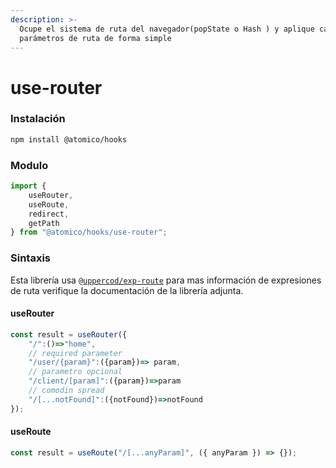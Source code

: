 ```yaml
---
description: >-
  Ocupe el sistema de ruta del navegador(popState o Hash ) y aplique captura de
  parámetros de ruta de forma simple
---
```


# use-router

### Instalación

```bash
npm install @atomico/hooks
```

### Modulo

```javascript
import { 
    useRouter, 
    useRoute, 
    redirect, 
    getPath 
} from "@atomico/hooks/use-router";
```

### Sintaxis

Esta librería usa  [`@uppercod/exp-route`](https://github.com/uppercod/exp-route) para mas información de expresiones de ruta verifique la documentación de la librería adjunta. 

#### useRouter

```jsx
const result = useRouter({
    "/":()=>"home",
    // required parameter
    "/user/{param}":({param})=> param,
    // parametro opcional
    "/client/[param]":({param})=>param
    // comodin spread
    "/[...notFound]":({notFound})=>notFound
});
```

#### useRoute

```javascript
const result = useRoute("/[...anyParam]", ({ anyParam }) => {});
```



